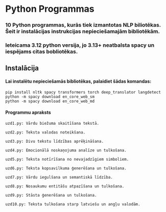 # Python Programmas

### 10 Python programmas, kurās tiek izmantotas NLP biliotēkas. Šeit ir instalācijas instrukcijas nepieciešamajām bibliotēkām.
### Ieteicama 3.12 python versija, jo 3.13+ neatbalsta spacy un iespējams citas bobliotēkas.
## Instalācija

#### Lai instalētu nepieciešamās bibliotēkas, palaidiet šādas komandas:

```
pip install nltk spacy transformers torch deep_translator langdetect
python -m spacy download en_core_web_sm
python -m spacy download en_core_web_md
```
#### Programmu apraksts

    uzd1.py: Vārdu biežuma skaitīšana tekstā.

    uzd2.py: Teksta valodas noteikšana.

    uzd3.py: Divu tekstu līdzības aprēķināšana.

    uzd4.py: Emocionālā noskaņojuma analīze un tulkošana.

    uzd5.py: Teksta notīrīšana no nevajadzīgiem simboliem.

    uzd6.py: Teksta kopsavilkuma ģenerēšana un tulkošana.

    uzd7.py: Vārdu iegulšana un semantiskā līdzība.

    uzd8.py: Nosaukumu entitāšu atpazīšana un tulkošana.

    uzd9.py: Stāsta ģenerēšana un tulkošana.

    uzd10.py: Teksta tulkošana starp latviešu un angļu valodām.
